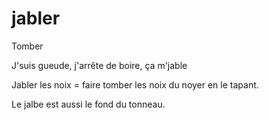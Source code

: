# jabler

Tomber

J'suis gueude, j'arrête de boire, ça m'jable

Jabler les noix = faire tomber les noix du noyer en le tapant.

Le jalbe est aussi le fond du tonneau.
